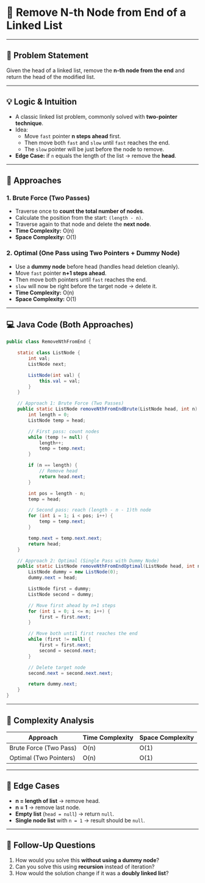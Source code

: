 # 🔹 Remove N-th Node from End of a Linked List

---

## 📌 Problem Statement
Given the head of a linked list, remove the **n-th node from the end** and return the head of the modified list.

---

## 💡 Logic & Intuition
- A classic linked list problem, commonly solved with **two-pointer technique**.
- Idea:
    - Move `fast` pointer **n steps ahead** first.
    - Then move both `fast` and `slow` until `fast` reaches the end.
    - The `slow` pointer will be just before the node to remove.
- **Edge Case:** if `n` equals the length of the list → remove the **head**.

---

## 🔹 Approaches

### 1. Brute Force (Two Passes)
- Traverse once to **count the total number of nodes**.
- Calculate the position from the start: `(length - n)`.
- Traverse again to that node and delete the **next node**.
- **Time Complexity:** O(n)
- **Space Complexity:** O(1)

### 2. Optimal (One Pass using Two Pointers + Dummy Node)
- Use a **dummy node** before head (handles head deletion cleanly).
- Move `fast` pointer **n+1 steps ahead**.
- Then move both pointers until `fast` reaches the end.
- `slow` will now be right before the target node → delete it.
- **Time Complexity:** O(n)
- **Space Complexity:** O(1)

---

## 💻 Java Code (Both Approaches)

```java
public class RemoveNthFromEnd {

    static class ListNode {
        int val;
        ListNode next;

        ListNode(int val) {
            this.val = val;
        }
    }

    // Approach 1: Brute Force (Two Passes)
    public static ListNode removeNthFromEndBrute(ListNode head, int n) {
        int length = 0;
        ListNode temp = head;

        // First pass: count nodes
        while (temp != null) {
            length++;
            temp = temp.next;
        }

        if (n == length) {
            // Remove head
            return head.next;
        }

        int pos = length - n;
        temp = head;

        // Second pass: reach (length - n - 1)th node
        for (int i = 1; i < pos; i++) {
            temp = temp.next;
        }

        temp.next = temp.next.next;
        return head;
    }

    // Approach 2: Optimal (Single Pass with Dummy Node)
    public static ListNode removeNthFromEndOptimal(ListNode head, int n) {
        ListNode dummy = new ListNode(0);
        dummy.next = head;

        ListNode first = dummy;
        ListNode second = dummy;

        // Move first ahead by n+1 steps
        for (int i = 0; i <= n; i++) {
            first = first.next;
        }

        // Move both until first reaches the end
        while (first != null) {
            first = first.next;
            second = second.next;
        }

        // Delete target node
        second.next = second.next.next;

        return dummy.next;
    }
}
```

---

## 🔹 Complexity Analysis

| Approach                | Time Complexity | Space Complexity |
|-------------------------|-----------------|------------------|
| Brute Force (Two Pass)  | O(n)            | O(1)             |
| Optimal (Two Pointers)  | O(n)            | O(1)             |

---

## 🔹 Edge Cases
- **n = length of list** → remove head.
- **n = 1** → remove last node.
- **Empty list** (`head = null`) → return `null`.
- **Single node list** with `n = 1` → result should be `null`.

---

## 🔹 Follow-Up Questions
1. How would you solve this **without using a dummy node**?
2. Can you solve this using **recursion** instead of iteration?
3. How would the solution change if it was a **doubly linked list**?  
